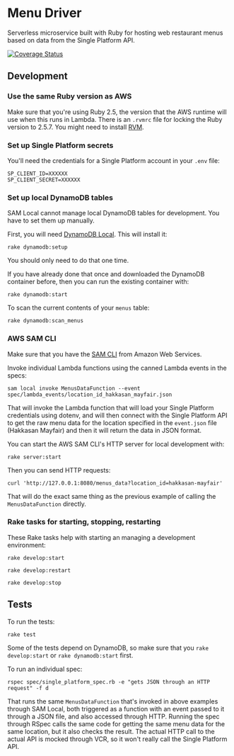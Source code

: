 # Menu Driver

Serverless microservice built with Ruby for hosting web restaurant menus based on data from the Single Platform API.

[![Coverage Status](https://coveralls.io/repos/github/VenueDriver/menu-driver/badge.svg?branch=master)](https://coveralls.io/github/VenueDriver/menu-driver?branch=master)

## Development

### Use the same Ruby version as AWS

Make sure that you're using Ruby 2.5, the version that the AWS runtime will use when this runs in Lambda.  There is an `.rvmrc` file for locking the Ruby version to 2.5.7.  You might need to install [RVM](https://rvm.io/rvm/install).

### Set up Single Platform secrets

You'll need the credentials for a  Single Platform account in your `.env` file:

    SP_CLIENT_ID=XXXXXX
    SP_CLIENT_SECRET=XXXXXX

### Set up local DynamoDB tables

SAM Local cannot manage local DynamoDB tables for development.  You have to set them up manually.

First, you will need [DynamoDB Local](https://docs.aws.amazon.com/amazondynamodb/latest/developerguide/DynamoDBLocal.html).  This will install it:

    rake dynamodb:setup

You should only need to do that one time.

If you have already done that once and downloaded the DynamoDB container before, then you can run the existing container with:

    rake dynamodb:start

To scan the current contents of your ```menus``` table:

    rake dynamodb:scan_menus

### AWS SAM CLI

Make sure that you have the [SAM CLI](https://docs.aws.amazon.com/serverless-application-model/latest/developerguide/serverless-sam-cli-install.html) from Amazon Web Services.

Invoke individual Lambda functions using the canned Lambda events in the specs:

    sam local invoke MenusDataFunction --event spec/lambda_events/location_id_hakkasan_mayfair.json

That will invoke the Lambda function that will load your Single Platform credentials using dotenv, and will then connect with the Single Platform API to get the raw menu data for the location specified in the `event.json` file (Hakkasan Mayfair) and then it will return the data in JSON format.

You can start the AWS SAM CLI's HTTP server for local development with:

    rake server:start

Then you can send HTTP requests:

    curl 'http://127.0.0.1:8080/menus_data?location_id=hakkasan-mayfair'

That will do the exact same thing as the previous example of calling the `MenusDataFunction` directly.

### Rake tasks for starting, stopping, restarting

These Rake tasks help with starting an managing a development environment:

    rake develop:start
    
    rake develop:restart
    
    rake develop:stop

## Tests

To run the tests:

    rake test

Some of the tests depend on DynamoDB, so make sure that you `rake develop:start` or `rake dynamodb:start` first.

To run an individual spec:

    rspec spec/single_platform_spec.rb -e "gets JSON through an HTTP request" -f d

That runs the same `MenusDataFunction` that's invoked in above examples through SAM Local, both triggered as a function with an event passed to it through a JSON file, and also accessed through HTTP.  Running the spec through RSpec calls the same code for getting the same menu data for the same location, but it also checks the result.  The actual HTTP call to the actual API is mocked through VCR, so it won't really call the Single Platform API.